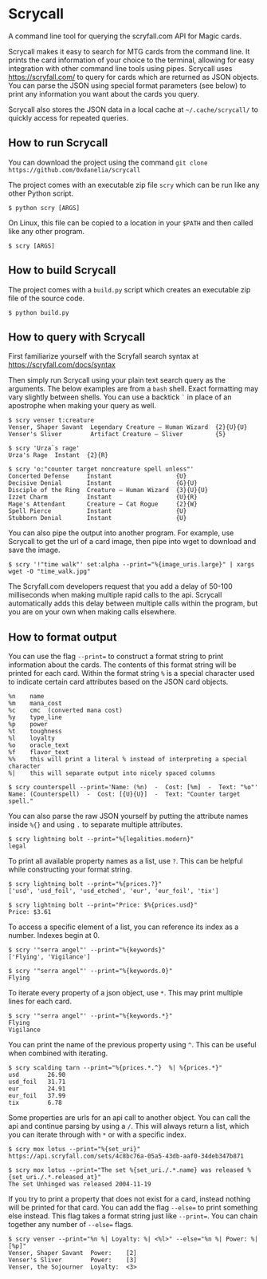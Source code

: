 # Scrycall
A command line tool for querying the scryfall.com API for Magic cards.

Scrycall makes it easy to search for MTG cards from the command line. It prints the card information of your choice to the terminal, allowing for easy integration with other command line tools using pipes. Scrycall uses https://scryfall.com/ to query for cards which are returned as JSON objects. You can parse the JSON using special format parameters (see below) to print any information you want about the cards you query.

Scrycall also stores the JSON data in a local cache at `~/.cache/scrycall/` to quickly access for repeated queries.


## How to run Scrycall
You can download the project using the command `git clone https://github.com/0xdanelia/scrycall`

The project comes with an executable zip file `scry` which can be run like any other Python script.
```
$ python scry [ARGS]
```
On Linux, this file can be copied to a location in your `$PATH` and then called like any other program.
```
$ scry [ARGS]
```

## How to build Scrycall
The project comes with a `build.py` script which creates an executable zip file of the source code.
```
$ python build.py
```


## How to query with Scrycall

First familiarize yourself with the Scryfall search syntax at https://scryfall.com/docs/syntax

Then simply run Scrycall using your plain text search query as the arguments. The below examples are from a `bash` shell. Exact formatting may vary slightly between shells. You can use a backtick `` ` `` in place of an apostrophe when making your query as well.
```
$ scry venser t:creature
Venser, Shaper Savant  Legendary Creature — Human Wizard  {2}{U}{U}
Venser's Sliver        Artifact Creature — Sliver         {5}
```
```
$ scry 'Urza`s rage'
Urza's Rage  Instant  {2}{R}
```
```
$ scry 'o:"counter target noncreature spell unless"'
Concerted Defense     Instant                  {U}
Decisive Denial       Instant                  {G}{U}
Disciple of the Ring  Creature — Human Wizard  {3}{U}{U}
Izzet Charm           Instant                  {U}{R}
Mage's Attendant      Creature — Cat Rogue     {2}{W}
Spell Pierce          Instant                  {U}
Stubborn Denial       Instant                  {U}
```

You can also pipe the output into another program. For example, use Scrycall to get the url of a card image, then pipe into wget to download and save the image.
```
$ scry '!"time walk"' set:alpha --print="%{image_uris.large}" | xargs wget -O "time_walk.jpg"
```
The Scryfall.com developers request that you add a delay of 50-100 milliseconds when making multiple rapid calls to the api. Scrycall automatically adds this delay between multiple calls within the program, but you are on your own when making calls elsewhere.

## How to format output

You can use the flag `--print=` to construct a format string to print information about the cards. The contents of this format string will be printed for each card. Within the format string `%` is a special character used to indicate certain card attributes based on the JSON card objects.
```
%n    name
%m    mana_cost
%c    cmc  (converted mana cost)
%y    type_line
%p    power
%t    toughness
%l    loyalty
%o    oracle_text
%f    flavor_text
%%    this will print a literal % instead of interpreting a special character
%|    this will separate output into nicely spaced columns
```
```
$ scry counterspell --print='Name: (%n)  -  Cost: [%m]  -  Text: "%o"'        
Name: (Counterspell)  -  Cost: [{U}{U}]  -  Text: "Counter target spell."
```

You can also parse the raw JSON yourself by putting the attribute names inside `%{}` and using `.` to separate multiple attributes.
```
$ scry lightning bolt --print="%{legalities.modern}"
legal
```

To print all available property names as a list, use `?`. This can be helpful while constructing your format string.
```
$ scry lightning bolt --print="%{prices.?}"
['usd', 'usd_foil', 'usd_etched', 'eur', 'eur_foil', 'tix']
```
```
$ scry lightning bolt --print="Price: $%{prices.usd}"
Price: $3.61
```

To access a specific element of a list, you can reference its index as a number. Indexes begin at 0.
```
$ scry '"serra angel"' --print="%{keywords}"
['Flying', 'Vigilance']
```
```
$ scry '"serra angel"' --print="%{keywords.0}"
Flying
```

To iterate every property of a json object, use `*`. This may print multiple lines for each card.
```
$ scry '"serra angel"' --print="%{keywords.*}"
Flying
Vigilance
```

You can print the name of the previous property using `^`. This can be useful when combined with iterating.
```
$ scry scalding tarn --print="%{prices.*.^}  %| %{prices.*}"
usd        26.90
usd_foil   31.71
eur        24.91
eur_foil   37.99
tix        6.78
```

Some properties are urls for an api call to another object. You can call the api and continue parsing by using a `/`. This will always return a list, which you can iterate through with `*` or with a specific index.
```
$ scry mox lotus --print="%{set_uri}"
https://api.scryfall.com/sets/4c8bc76a-05a5-43db-aaf0-34deb347b871
```
```
$ scry mox lotus --print="The set %{set_uri./.*.name} was released %{set_uri./.*.released_at}"
The set Unhinged was released 2004-11-19
```

If you try to print a property that does not exist for a card, instead nothing will be printed for that card.
You can add the flag `--else=` to print something else instead. This flag takes a format string just like `--print=`. You can chain together any number of `--else=` flags.
```
$ scry venser --print="%n %| Loyalty: %| <%l>" --else="%n %| Power: %| [%p]"
Venser, Shaper Savant  Power:    [2]
Venser's Sliver        Power:    [3]
Venser, the Sojourner  Loyalty:  <3>
```

